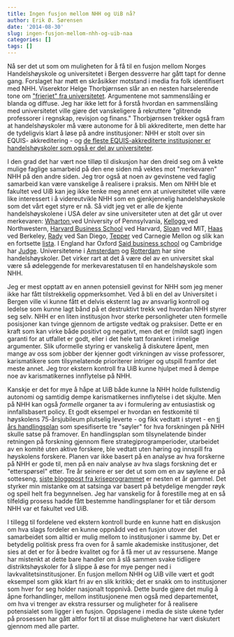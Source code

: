 ```yaml
---
title: Ingen fusjon mellom NHH og UiB nå?
author: Erik Ø. Sørensen
date: '2014-08-30'
slug: ingen-fusjon-mellom-nhh-og-uib-naa
categories: []
tags: []
---
```


Nå ser det ut som om muligheten for å få til en fusjon mellom Norges
Handelshøyskole og universitetet i Bergen dessverre har gått tapt for denne
gang. Forslaget har møtt en skråsikker motstand i media fra folk identifisert
med NHH. Viserektor Helge Thorbjørnsen slår an en nesten harselerende tone om
["frieriet" fra
universitetet](http://www.dn.no/meninger/debatt/2014/08/26/2159/Utdannelse/nei-til-frieri).
Argumentene mot sammenslåing er blanda og diffuse. Jeg har ikke lett for å
forstå hvordan en sammenslåing med universitetet ville gjøre det vanskeligere å
rekruttere "glitrende professorer i regnskap, revisjon og finans." Thorbjørnsen
trekker også fram at handelshøyskoler må være autonome for å bli akkrediterte,
men dette har de tydeligvis klart å løse på andre institusjoner: NHH er stolt
over sin EQUIS- akkreditering - og [de fleste EQUIS-akkrediterte institusjoner
er handelshøyskoler som også er del av
universiteter](http://www.efmd.org/accreditation-main/equis/accredited-schools).

I den grad det har vært noe tilløp til diskusjon har den dreid seg om å vekte mulige faglige samarbeid på den ene siden må vektes mot "merkevaren" NHH på den andre siden. Jeg tror også at noen av gevinstene ved faglig samarbeid kan være vanskelige å realisere i praksis. Men om NHH ble et fakultet ved UiB kan jeg ikke tenke meg annet enn at universitetet ville være like interessert i å videreutvikle NHH som en gjenkjennelig handelshøyskole som det vårt eget styre er nå. Så vidt jeg vet er alle de kjente handelshøyskolene i USA deler av sine universiteter uten at det går ut over merkevaren: [Wharton ](http://www.wharton.upenn.edu/)ved University of Pennsylvania, [Kellogg ](http://www.kellogg.northwestern.edu/)ved Northwestern, [Harvard Business School](http://www.hbs.edu/) ved Harvard, [Sloan](http://mitsloan.mit.edu/) ved MIT, [Haas](http://www.haas.berkeley.edu/) ved Berkeley, [Rady](http://rady.ucsd.edu/) ved San Diego, [Tepper](http://tepper.cmu.edu/) ved Carnegie Mellon og slik kan en fortsette [lista](http://en.wikipedia.org/wiki/List_of_business_schools_in_the_United_States). I England har Oxford [Said business school](http://www.sbs.ox.ac.uk/) og Cambridge har [Judge](http://www.jbs.cam.ac.uk/). Universitetene i [Amsterdam](http://abs.uva.nl/) og [Rotterdam](http://www.rsm.nl/) har sine handelshøyskoler. Det virker rart at det å være del av en universitet skal være så ødeleggende for merkevarestatusen til en handelshøyskole som NHH.

Jeg er mest opptatt av en annen potensiell gevinst for NHH som jeg mener ikke
har fått tilstrekkelig oppmerksomhet. Ved å bli en del av Universitet i Bergen
ville vi kunne fått et delvis eksternt lag av ansvarlig kontroll og ledelse som
kunne lagt bånd på et destruktivt trekk ved hvordan NHH styrer seg selv. NHH er
en liten institusjon hvor sterke personligheter uten formelle posisjoner kan
tvinge gjennom de artigste vedtak og praksiser. Dette er en kraft som kan virke
både positivt og negativt, men det er (mildt sagt) ingen garanti for at utfallet
er godt, eller i det hele tatt forankret i rimelige argumenter. Slik uformelle
styring er vanskelig å diskutere åpent, men mange av oss som jobber der kjenner
godt virkningen av visse professorer, karismatikere som
tilsynelatende prioriterer intriger og utspill framfor det meste annet. Jeg tror
ekstern kontroll fra UiB kunne hjulpet med å dempe noe av karismatikernes
innflytelse på NHH.

Kanskje er det for mye å håpe at UiB både kunne la NHH holde fullstendig
autonomi og samtidig dempe karismatikernes innflytelse i det skjulte. Men på NHH
kan også _formelle_ organer ta av i formulering av entusiastisk og
innfallsbasert policy. Et godt eksempel er hvordan en festkomité til høyskolens
75-årsjubileum plutselig leverte - og fikk vedtatt i styret - en [ti års
handlingsplan](http://www.nhh.no/2021) som spesifiserte tre "søyler" for hva
forskningen på NHH skulle satse på framover. En handlingsplan som tilsynelatende
binder retningen på forskning gjennom flere strategiprogramperioder, utarbeidet
av en komité uten aktive forskere, ble vedtatt uten høring og innspill fra
høyskolens forskere. Planen var ikke basert på en analyse av hva forskerne på
NHH er gode til, men på en naiv analyse av hva slags forskning det er
"etterspørsel" etter. Tre år seinere er ser det ut som om en av søylene er på
sotteseng, [siste bloggpost fra
kriseprogrammet](http://blogg.nhh.no/kriseprogrammet/) er nesten et år gammel.
Det styrker min mistanke om at satsinga var basert på betydelige mengder røyk og
speil helt fra begynnelsen. Jeg har vanskelig for å forestille meg at en så
tilfeldig prosess hadde fått bestemme handlingsplaner for et tiår dersom NHH var
et fakultet ved UiB.

I tillegg til fordelene ved ekstern kontroll burde en kunne hatt en diskusjon om
hva slags fordeler en kunne oppnådd ved en fusjon utover det samarbeidet som
alltid er mulig mellom to institusjoner i samme by. Det er betydelig politisk
press fra oven for å samle akademiske institusjoner, det sies at det er for å
bedre kvalitet og for å få mer ut av ressursene. Mange har mistenkt at dette
bare handler om å slå sammen svake tidligere distriktshøyskoler for å slippe å
øse for mye penger ned i lavkvalitetsinstitusjoner. En fusjon mellom NHH og UiB
ville vært et godt eksempel som gikk klart fri av en slik kritikk; det er snakk
om to institusjoner som hver for seg holder nasjonalt toppnivå. Dette burde
gjøre det mulig å åpne forhandlinger, mellom institusjonene men også med
departementet, om hva vi trenger av ekstra ressurser og muligheter for å
realisere potensialet som ligger i en fusjon. Oppslagene i media de siste ukene
tyder på prosessen har gått altfor fort til at disse mulighetene har vært
diskutert gjennom med alle parter.
